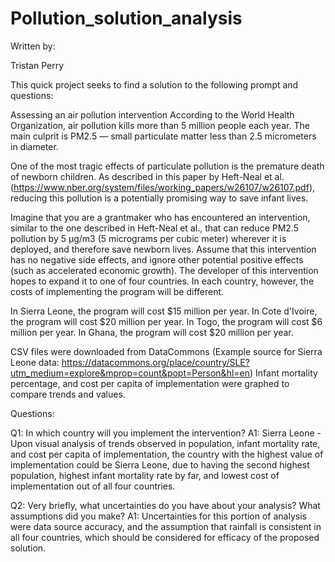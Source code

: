# Pollution_solution_analysis
Written by:

Tristan Perry


This quick project seeks to find a solution to the following prompt and questions:

Assessing an air pollution intervention
According to the World Health Organization, air pollution kills more than 5 million people each year. The main culprit is PM2.5 — small particulate matter less than 2.5 micrometers in diameter.

One of the most tragic effects of particulate pollution is the premature death of newborn children. As described in this paper by Heft-Neal et al. (https://www.nber.org/system/files/working_papers/w26107/w26107.pdf), reducing this pollution is a potentially promising way to save infant lives.

Imagine that you are a grantmaker who has encountered an intervention, similar to the one described in Heft-Neal et al., that can reduce PM2.5 pollution by 5 μg/m3 (5 micrograms per cubic meter) wherever it is deployed, and therefore save newborn lives. Assume that this intervention has no negative side effects, and ignore other potential positive effects (such as accelerated economic growth). The developer of this intervention hopes to expand it to one of four countries. In each country, however, the costs of implementing the program will be different.

In Sierra Leone, the program will cost $15 million per year.
In Cote d'Ivoire, the program will cost $20 million per year.
In Togo, the program will cost $6 million per year.
In Ghana, the program will cost $20 million per year.


CSV files were downloaded from DataCommons (Example source for Sierra Leone data: https://datacommons.org/place/country/SLE?utm_medium=explore&mprop=count&popt=Person&hl=en)
Infant mortality percentage, and cost per capita of implementation were graphed to compare trends and values.

Questions:

Q1: In which country will you implement the intervention?
A1: Sierra Leone - Upon visual analysis of trends observed in population, infant mortality rate, and cost per capita of implementation, the country with the highest value of implementation could be Sierra Leone, due to having the second highest population, highest infant mortality rate by far, and lowest cost of implementation out of all four countries.

Q2: Very briefly, what uncertainties do you have about your analysis? What assumptions did you make?
A1: Uncertainties for this portion of analysis were data source accuracy, and the assumption that rainfall is consistent in all four countries, which should be considered for efficacy of the proposed solution.